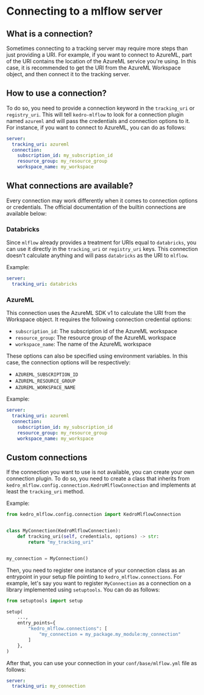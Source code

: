 # Connecting to a mlflow server

## What is a connection?

Sometimes connecting to a tracking server may require more steps than just providing a URI. For example, if you want to connect to AzureML, part of the URI contains the location of the AzureML service you're using. In this case, it is recommended to get the URI from the AzureML Workspace object, and then connect it to the tracking server.

## How to use a connection?

To do so, you need to provide a connection keyword in the `tracking_uri` or `registry_uri`. This will tell `kedro-mlflow` to look for a connection plugin named `azureml` and will pass the credentials and connection options to it. For instance, if you want to connect to AzureML, you can do as follows:

```yaml
server:
  tracking_uri: azureml
  connection:
    subscription_id: my_subscription_id
    resource_group: my_resource_group
    workspace_name: my_workspace
```

## What connections are available?

Every connection may work differently when it comes to connection options or credentials. The official documentation of the builtin connections are available below:

### Databricks

Since `mlflow` already provides a treatment for URIs equal to `databricks`, you can use it directly in the `tracking_uri` or `registry_uri` keys. This connection doesn't calculate anything and will pass `databricks` as the URI to `mlflow`.

Example:

```yaml
server:
  tracking_uri: databricks
```

### AzureML

This connection uses the AzureML SDK v1 to calculate the URI from the Workspace object. It requires the following connection credential options:

- `subscription_id`: The subscription id of the AzureML workspace
- `resource_group`: The resource group of the AzureML workspace
- `workspace_name`: The name of the AzureML workspace

These options can also be specified using environment variables. In this case, the connection options will be respectively:

- `AZUREML_SUBSCRIPTION_ID`
- `AZUREML_RESOURCE_GROUP`
- `AZUREML_WORKSPACE_NAME`

Example:

```yaml
server:
  tracking_uri: azureml
  connection:
    subscription_id: my_subscription_id
    resource_group: my_resource_group
    workspace_name: my_workspace
```

## Custom connections

If the connection you want to use is not available, you can create your own connection plugin. To do so, you need to create a class that inherits from `kedro_mlflow.config.connection.KedroMlflowConnection` and implements at least the `tracking_uri` method.

Example:
```python
from kedro_mlflow.config.connection import KedroMlflowConnection


class MyConnection(KedroMlflowConnection):
    def tracking_uri(self, credentials, options) -> str:
        return "my_tracking_uri"


my_connection = MyConnection()
```

Then, you need to register one instance of your connection class as an entrypoint in your setup file pointing to `kedro_mlflow.connections`. For example, let's say you want to register `MyConnection` as a connection on a library implemented using `setuptools`. You can do as follows:

```python
from setuptools import setup

setup(
    ...,
    entry_points={
        "kedro_mlflow.connections": [
            "my_connection = my_package.my_module:my_connection"
        ]
    },
)
```

After that, you can use your connection in your `conf/base/mlflow.yml` file as follows:

```yaml
server:
  tracking_uri: my_connection
```
